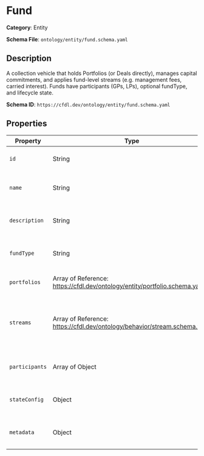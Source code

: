 # Fund

**Category**: Entity

**Schema File**: `ontology/entity/fund.schema.yaml`

## Description

A collection vehicle that holds Portfolios (or Deals directly), manages capital commitments, and applies fund-level streams (e.g. management fees, carried interest). Funds have participants (GPs, LPs), optional fundType, and lifecycle state.


**Schema ID**: `https://cfdl.dev/ontology/entity/fund.schema.yaml`

## Properties

| Property | Type | Required | Description |
|----------|------|----------|-------------|
| `id` | String | ✅ | Unique identifier for this fund. |
| `name` | String | ✅ | Human-readable name of the fund. |
| `description` | String | ❌ | Long-form notes or summary of the fund. |
| `fundType` | String | ❌ | High-level classification of the fund vehicle. |
| `portfolios` | Array of Reference: https://cfdl.dev/ontology/entity/portfolio.schema.yaml | ❌ | Portfolios managed by this fund. |
| `streams` | Array of Reference: https://cfdl.dev/ontology/behavior/stream.schema.yaml | ❌ | Fund-level cash-flow streams (management fees, performance fees). |
| `participants` | Array of Object | ❌ | Entities participating in the fund (e.g., GP, LP). |
| `stateConfig` | Object | ✅ | Lifecycle states & transitions for the fund. |
| `metadata` | Object | ❌ | Free-form metadata (tags, UI hints). |


